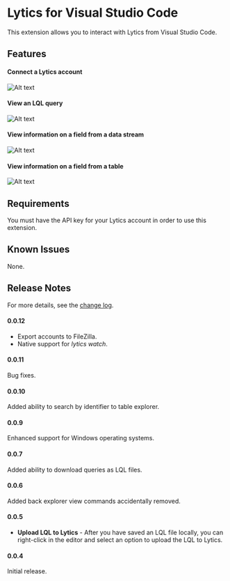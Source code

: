 # Lytics for Visual Studio Code

This extension allows you to interact with Lytics from Visual Studio Code.

## Features

#### Connect a Lytics account 

![Alt text](https://github.com/lytics/vscode-lytics/blob/master/images/01-accounts.gif?raw=true "accounts")

#### View an LQL query

![Alt text](https://github.com/lytics/vscode-lytics/blob/master/images/02-queries.gif?raw=true "queries")

#### View information on a field from a data stream

![Alt text](https://github.com/lytics/vscode-lytics/blob/master/images/03-streams.gif?raw=true "data streams")

#### View information on a field from a table

![Alt text](https://github.com/lytics/vscode-lytics/blob/master/images/04-tables.gif?raw=true "tables")

## Requirements

You must have the API key for your Lytics account in order to use this extension.

## Known Issues

None.

## Release Notes

For more details, see the [change log](https://github.com/lytics/vscode-lytics/blob/master/CHANGELOG.md).

#### 0.0.12
* Export accounts to FileZilla.
* Native support for *lytics watch*.

#### 0.0.11
Bug fixes.

#### 0.0.10
Added ability to search by identifier to table explorer.

#### 0.0.9
Enhanced support for Windows operating systems.

#### 0.0.7
Added ability to download queries as LQL files.

#### 0.0.6
Added back explorer view commands accidentally removed.

#### 0.0.5
- **Upload LQL to Lytics** - After you have saved an LQL file locally, you can right-click in the editor and select an option to upload the LQL to Lytics.

#### 0.0.4
Initial release.